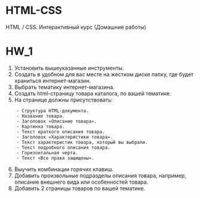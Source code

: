 # HTML-CSS
HTML / CSS. Интерактивный курс (Домашние работы)
# HW_1
1. Установить вышеуказанные инструменты.
2. Создать в удобном для вас месте на жестком диске папку, где будет храниться интернет-магазин.
3. Выбрать тематику интернет-магазина.
4. Создать html-страницу товара каталога, по вашей тематике.
5. На странице должны присутствовать:
```
	- Структура HTML-документа. 
	- Название товара. 
	- Заголовок «Описание товара». 
	- Картинка товара. 
	- Текст краткого описания товара. 
	- Заголовок «Характеристики товара». 
	- Текст характеристик товара, который вы выбрали. 
	- Текст подробного описания товара. 
	- Горизонтальная черта.
	- Текст «Все права защищены».
```
6. Выучить комбинации горячих клавиш.
7. Добавить произвольные подразделы описания товара, например, описание внешнего вида или особенностей товара.
8. Добавить 2 страницы товаров по вашей тематике.

